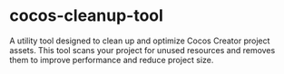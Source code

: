 # cocos-cleanup-tool
A utility tool designed to clean up and optimize Cocos Creator project assets. This tool scans your project for unused resources and removes them to improve performance and reduce project size.

